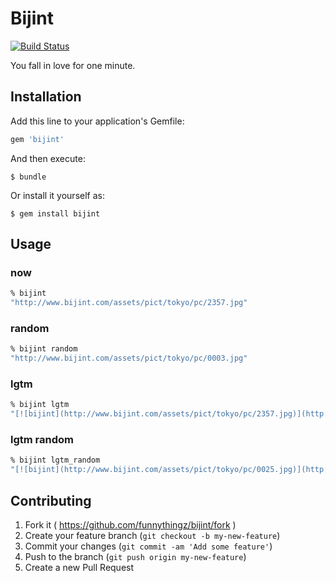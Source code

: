 # Bijint

[![Build Status](https://travis-ci.org/funnythingz/bijint.svg)](https://travis-ci.org/funnythingz/bijint)

You fall in love for one minute.

## Installation

Add this line to your application's Gemfile:

```ruby
gem 'bijint'
```

And then execute:

    $ bundle

Or install it yourself as:

    $ gem install bijint

## Usage

### now

```sh
% bijint
"http://www.bijint.com/assets/pict/tokyo/pc/2357.jpg"
```

### random

```sh
% bijint random
"http://www.bijint.com/assets/pict/tokyo/pc/0003.jpg"
```

### lgtm

```sh
% bijint lgtm
"[![bijint](http://www.bijint.com/assets/pict/tokyo/pc/2357.jpg)](http://www.bijint.com/assets/pict/tokyo/pc/2357.jpg)"
```

### lgtm random

```sh
% bijint lgtm_random
"[![bijint](http://www.bijint.com/assets/pict/tokyo/pc/0025.jpg)](http://www.bijint.com/assets/pict/tokyo/pc/0025.jpg)"
```

## Contributing

1. Fork it ( https://github.com/funnythingz/bijint/fork )
2. Create your feature branch (`git checkout -b my-new-feature`)
3. Commit your changes (`git commit -am 'Add some feature'`)
4. Push to the branch (`git push origin my-new-feature`)
5. Create a new Pull Request
